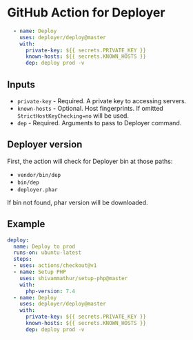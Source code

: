 # GitHub Action for Deployer

```yaml
  - name: Deploy
    uses: deployer/deploy@master
    with:
      private-key: ${{ secrets.PRIVATE_KEY }}
      known-hosts: ${{ secrets.KNOWN_HOSTS }}
      dep: deploy prod -v
```

## Inputs

- `private-key` - Required. A private key to accessing servers.
- `known-hosts` - Optional. Host fingerprints. If omitted `StrictHostKeyChecking=no` will be used.
- `dep` - Required. Arguments to pass to Deployer command.

## Deployer version

First, the action will check for Deployer bin at those paths:
- `vendor/bin/dep`
- `bin/dep`
- `deployer.phar`

If bin not found, phar version will be downloaded. 

## Example

```yaml
deploy:
  name: Deploy to prod
  runs-on: ubuntu-latest
  steps:
  - uses: actions/checkout@v1
  - name: Setup PHP
    uses: shivammathur/setup-php@master
    with:
      php-version: 7.4
  - name: Deploy
    uses: deployer/deploy@master
    with:
      private-key: ${{ secrets.PRIVATE_KEY }}
      known-hosts: ${{ secrets.KNOWN_HOSTS }}
      dep: deploy prod -v
```
